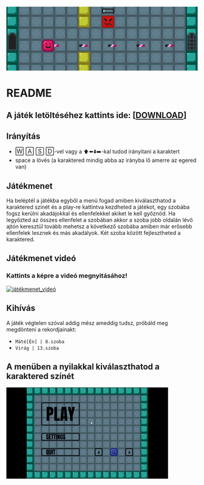 ![header_img](https://raw.githubusercontent.com/MateGames/MyEpamGame2/main/header.png)


# **README**


## A játék letöltéséhez kattints ide: [**[DOWNLOAD](https://github.com/MateGames/MyEpamGame2/releases/latest)**]


## Irányítás
-  <font size='3'>🅆 🄰 🅂 🄳</font>-vel vagy a ⬆️⬅️⬇️➡️-kal tudod irányitani a karaktert
- space a lövés (a karaktered mindig abba az irányba lő amerre az egered van)


## Játékmenet
Ha beléptél a játékba egyből a menü fogad amiben kiválaszthatod a karaktered színét és a play-re kattintva kezdheted a játékot, egy szobába fogsz kerülni akadájokkal és ellenfelekkel akiket le kell győznöd. Ha legyőzted az összes ellenfelet a szobában akkor a szoba jobb oldalán lévő ajtón keresztül tovább mehetsz a következő szobába amiben már erősebb ellenfelek lesznek és más akadályok. Két szoba között fejlesztheted a karaktered.


## Játékmenet videó
### **Kattints  a képre a videó megnyitásához!**

[![játékmenet_videó](https://img.youtube.com/vi/d_UYT0ElWpg/mqdefault.jpg)](https://youtu.be/d_UYT0ElWpg)


## Kihívás
A játék végtelen szóval addig mész ameddig tudsz, próbáld meg megdönteni a rekordjainakt:

- ```Máté[Én] | 8.szoba```
- ```Virág | 13.szoba```


## A menüben a nyilakkal kiválaszthatod a karaktered színét
![color_ch_gif](https://raw.githubusercontent.com/MateGames/MyEpamGame2/main/play_alap.gif)
